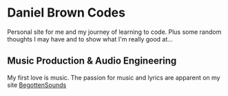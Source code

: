 # Daniel Brown Codes

Personal site for me and my journey of learning to code. Plus some random thoughts I may have and to show what I'm really good at...

## Music Production & Audio Engineering
My first love is music. The passion for music and lyrics are apparent on my site [BegottenSounds](https://www.begottensounds.com)
